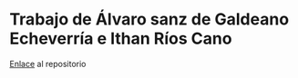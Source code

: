 # Trabajo de Álvaro sanz de Galdeano Echeverría e Ithan Ríos Cano

[Enlace](https://github.com/alvarosdg-2075/recetario-colaborativo.git) al repositorio
